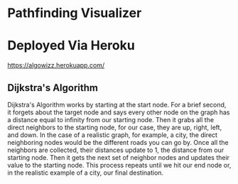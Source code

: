 # Pathfinding Visualizer

# Deployed Via Heroku
https://algowizz.herokuapp.com/

## Dijkstra's Algorithm
Dijkstra's Algorithm works by starting at the start node. For a brief second, it forgets about the target node and says every other node on the graph has a distance equal to infinity from our starting node. Then it grabs all the direct neighbors to the starting node, for our case, they are up, right, left, and down. In the case of a realistic graph, for example, a city, the direct neighboring nodes would be the different roads you can go by. Once all the neighbors are collected, their distances update to 1, the distance from our starting node. Then it gets the next set of neighbor nodes and updates their value to the starting node. This process repeats until we hit our end node or, in the realistic example of a city, our final destination.
